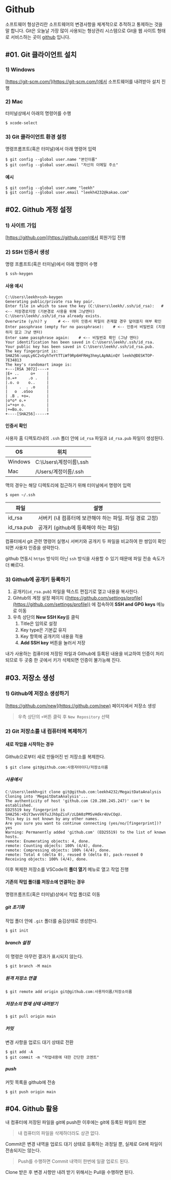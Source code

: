 # Github

소프트웨어 형상관리란 소프트웨어의 변경사항을 체계적으로 추적하고 통제하는 것을 말 합니다. Git은 오늘날 가장 많이 사용되는 형상관리 시스템으로 Git을 웹 사이트 형태로 서비스하는 곳이 [github](https://github.com) 입니다.

## #01. Git 클라이언트 설치

### 1) Windows

[https://git-scm.com/](https://git-scm.com/)에서 소프트웨어를 내려받아 설치 진행

### 2) Mac

터미널상에서 아래의 명령어를 수행

```shell
$ xcode-select
```

### 3) Git 클라이언트 환경 설정

명령프롬프트(혹은 터미널)에서 아래 명령어 입력

```shell
$ git config --global user.name "본인이름"
$ git config --global user.email "자신의 이메일 주소"
```

#### 예시

```shell
$ git config --global user.name "leekh"
$ git config --global user.email "leekh4232@kakao.com"
```

## #02. Github 계정 설정

### 1) 사이트 가입

[https://github.com](https://github.com)에서 회원가입 진행

### 2) SSH 인증서 생성

명령 프롬프트(혹은 터미널)에서 아래 명령어 수행

```shell
$ ssh-keygen
```

#### 사용 예시

```shell
C:\Users\leekh>ssh-keygen
Generating public/private rsa key pair.
Enter file in which to save the key (C:\Users\leekh/.ssh/id_rsa):   # <-- 저장경로지정 (기본경로 사용을 위해 그냥엔터)
C:\Users\leekh/.ssh/id_rsa already exists.
Overwrite (y/n)? y     # <-- 이미 인증서 파일이 존재할 경우 덮어쓸지 여부 확인
Enter passphrase (empty for no passphrase):    # <-- 인증서 비밀번호 (지정하지 않고 그냥 엔터)
Enter same passphrase again:    # <-- 비밀번호 확인 (그냥 엔터)
Your identification has been saved in C:\Users\leekh/.ssh/id_rsa.
Your public key has been saved in C:\Users\leekh/.ssh/id_rsa.pub.
The key fingerprint is:
SHA256:uopLy6C2vGyhTeYtTTiWf9Rp6HFRHg3hmyLApNAinQY leekh@DESKTOP-7E34813
The key's randomart image is:
+---[RSA 3072]----+
|E+ ..     o+     |
|o.=+     .o .    |
|.o. o    o..     |
|     .  . .o     |
|   o  .oSoo      |
| .B . +o=.       |
|o*o* o.+         |
|=*+o+ o.         |
|+=Bo.o.          |
+----[SHA256]-----+
```

#### 인증서 확인

사용자 홈 디렉토리내의 `.ssh` 폴더 안에 `id_rsa` 파일과 `id_rsa.pub` 파일이 생성된다.

| OS | 위치 |
|--|--|
| Windows | C:\\Users\\계정이름\\.ssh |
| Mac | /Users/계정이름/.ssh |

맥의 경우는 해당 디렉토리에 접근하기 위해 터미널에서 명령어 입력

```shell
$ open ~/.ssh
```

| 파일 | 설명 |
|--|--|
| id_rsa | 서버키 (내 컴퓨터에 보관해야 하는 파일. 파일 경로 고정) |
| id_rsa.pub | 공개키 (github에 등록해야 하는 파일) |

컴퓨터에서 git 관련 명령어 실행시 서버키와 공개키 두 파일을 비교하여 한 쌍임이 확인되면 사용자 인증을 생략한다.

github 연동시 `https` 방식이 아닌 `ssh` 방식을 사용할 수 있기 때문에 파일 전송 속도가 더 빠르다.

### 3) Github에 공개키 등록하기

1. 공개키(`id_rsa.pub`) 파일을 텍스트 편집기로 열고 내용을 복사한다.
2. Gihtub의 계정 설정 페이지 ([https://github.com/settings/profile](https://github.com/settings/profile)) 에 접속하여 **SSH and GPG keys** 메뉴로 이동
3. 우측 상단의 **New SSH Key**를 클릭
   1. Title은 임의로 설정
   2. Key type은 기본값 유지
   3. Key 항목에 공개키의 내용을 적용
   4. **Add SSH key** 버튼을 눌러서 저장

내가 사용하는 컴퓨터에 저장된 파일과 Github에 등록된 내용을 비교하여 인증이 처리 되므로 두 곳중 한 곳에서 키가 삭제되면 인증이 불가능해 진다.

## #03. 저장소 생성

### 1) Github에 저장소 생성하기

[https://github.com/new](https://github.com/new) 페이지에서 저장소 생성

> 우측 상단의 `+`버튼 클릭 후 `New Repository` 선택

### 2) Git 저장소를 내 컴퓨터에 복제하기

#### 새로 작업을 시작하는 경우

Github으로부터 새로 만들어진 빈 저장소를 복제한다.

```shell
$ git clone git@github.com:사용자아이디/저장소이름
```

##### 사용예시

```shell
C:\Users\leekh>git clone git@github.com:leekh4232/MegaitDataAnalysis
Cloning into 'MegaitDataAnalysis'...
The authenticity of host 'github.com (20.200.245.247)' can't be established.
ED25519 key fingerprint is SHA256:+DiY3wvvV6TuJJhbpZisF/zLDA0zPMSvHdkr4UvCOqU.
This key is not known by any other names.
Are you sure you want to continue connecting (yes/no/[fingerprint])? yes
Warning: Permanently added 'github.com' (ED25519) to the list of known hosts.
remote: Enumerating objects: 4, done.
remote: Counting objects: 100% (4/4), done.
remote: Compressing objects: 100% (4/4), done.
remote: Total 4 (delta 0), reused 0 (delta 0), pack-reused 0
Receiving objects: 100% (4/4), done.
```

이후 복제한 저장소를 VSCode의 **폴더 열기** 메뉴로 열고 작업 진행


#### 기존의 작업 폴더를 저장소에 연결하는 경우

명령프롬프트(혹은 터미널)상에서 작업 폴더로 이동

##### git 초기화

작업 폴더 안에 `.git` 폴더를 숨김상태로 생성한다. 

```shell
$ git init
```

##### branch 설정

이 명령은 아무런 결과가 표시되지 않는다.

```shell
$ git branch -M main
```

##### 원격 저장소 연결

```shell
$ git remote add origin git@github.com:사용자이름/저장소이름
```

##### 저장소의 현재 상태 내려받기

```shell
$ git pull origin main
```

##### 커밋

변경 사항을 업로드 대기 상태로 전환

```shell
$ git add -A
$ git commit -m "작업내용에 대한 간단한 코멘트"
```

##### push

커밋 목록을 github에 전송

```shell
$ git push origin main
```

## #04. Github 활용

내 컴퓨터에 저장된 파일을 git에 push한 이후에는 git에 등록된 파일이 원본

> 내 컴퓨터의 파일을 삭제하더라도 상관 없다.

Commit은 변경 내역을 업로드 대기 상태로 등록하는 과정일 뿐, 실제로 Git에 파일이 전송되지는 않는다.

> Push를 수행하면 Commit 내역이 한번에 일괄 업로드 된다.

Clone 받은 후 변경 사항만 내려 받기 위해서는 Pull을 수행하면 된다.

